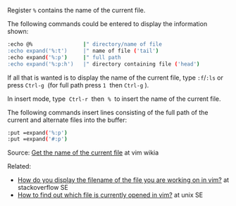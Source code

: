 Register `%` contains the name of the current file.

The following commands could be entered to display the information shown:

```bash
:echo @%                |" directory/name of file
:echo expand('%:t')     |" name of file ('tail')
:echo expand('%:p')     |" full path
:echo expand('%:p:h')   |" directory containing file ('head')
```

If all that is wanted is to display the name of the current file, type `:f`/`:ls` or press `Ctrl-g`  (for full path press `1`  then `Ctrl-g` ).

In insert mode, type  `Ctrl-r`  then  `%`  to insert the name of the current file.

The following commands insert lines consisting of the full path of the current and alternate files into the buffer:

```bash
:put =expand('%:p')
:put =expand('#:p')
```

Source: [Get the name of the current file](http://vim.wikia.com/wiki/Get_the_name_of_the_current_file) at vim wikia

Related:

- [How do you display the filename of the file you are working on in vim?](https://stackoverflow.com/questions/4111696/how-do-you-display-the-filename-of-the-file-you-are-working-on-in-vim) at stackoverflow SE
- [How to find out which file is currently opened in vim?](https://unix.stackexchange.com/questions/104901/how-to-find-out-which-file-is-currently-opened-in-vim) at unix SE